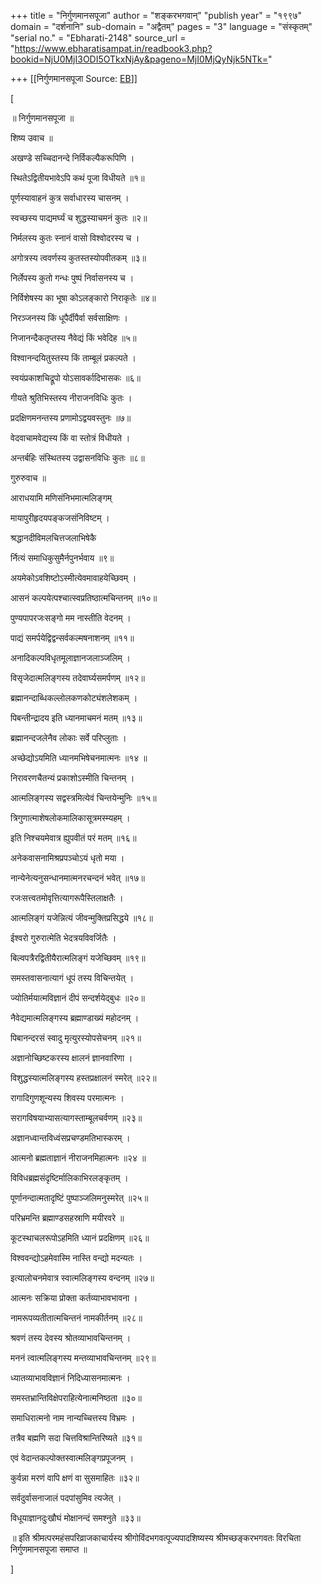 +++
title = "निर्गुणमानसपूजा"
author = "शङ्करभगवान्"
"publish year" = "१९९७"
domain = "दर्शनानि"
sub-domain = "अद्वैतम्"
pages = "3"
language = "संस्कृतम्"
"serial no." = "Ebharati-2148"
source_url = "https://www.ebharatisampat.in/readbook3.php?bookid=NjU0MjI3ODI5OTkxNjAy&pageno=MjI0MjQyNjk5NTk="

+++
[[निर्गुणमानसपूजा	Source: [EB](https://www.ebharatisampat.in/readbook3.php?bookid=NjU0MjI3ODI5OTkxNjAy&pageno=MjI0MjQyNjk5NTk=)]]

\[



॥ निर्गुणमानसपूजा ॥

शिष्य उवाच ॥

अखण्डे सच्चिदानन्दे निर्विकल्पैकरूपिणि ।

स्थितेऽद्वितीयभावेऽपि कथं पूजा विधीयते ॥१॥

पूर्णस्यावाहनं कुत्र सर्वाधारस्य चासनम् ।

स्वच्छस्य पाद्यमर्घ्यं च शुद्धस्याचमनं कुतः ॥२॥

निर्मलस्य कुतः स्नानं वासो विश्वोदरस्य च ।

अगोत्रस्य त्ववर्णस्य कुतस्तस्योपवीतकम् ॥३॥

निर्लेपस्य कुतो गन्धः पुष्पं निर्वासनस्य च ।

निर्विशेषस्य का भूषा कोऽलङ्कारो निराकृतेः ॥४॥

निरञ्जनस्य किं धूपैर्दीपैर्वा सर्वसाक्षिणः ।

निजानन्दैकतृप्तस्य नैवेद्यं किं भवेदिह ॥५॥

विश्वानन्दयितुस्तस्य किं ताम्बूलं प्रकल्पते ।

स्वयंप्रकाशचिद्रूपो योऽसावर्कादिभासकः ॥६॥

गीयते श्रुतिभिस्तस्य नीराजनविधिः कुतः ।

प्रदक्षिणमनन्तस्य प्रणामोऽद्वयवस्तुनः ॥७॥

वेदवाचामवेद्यस्य किं वा स्तोत्रं विधीयते ।

अन्तर्बहिः संस्थितस्य उद्वासनविधिः कुतः ॥८॥

गुरुरुवाच ॥

आराधयामि मणिसंनिभमात्मलिङ्गम्

मायापुरीहृदयपङ्कजसंनिविष्टम् ।

श्रद्धानदीविमलचित्तजलाभिषेकै

र्नित्यं समाधिकुसुमैर्नपुनर्भवाय ॥९॥

अयमेकोऽवशिष्टोऽस्मीत्येवमावाहयेच्छिवम् ।

आसनं कल्पयेत्पश्चात्स्वप्रतिष्ठात्मचिन्तनम् ॥१०॥

पुण्यपापरजःसङ्गो मम नास्तीति वेदनम् ।

पाद्यं समर्पयेद्विद्वन्सर्वकल्मषनाशनम् ॥११॥

अनादिकल्पविधृतमूलाज्ञानजलाञ्जलिम् ।

विसृजेदात्मलिङ्गस्य तदेवार्घ्यसमर्पणम् ॥१२॥

ब्रह्मानन्दाब्धिकल्लोलकणकोट्यंशलेशकम् ।

पिबन्तीन्द्रादय इति ध्यानमाचमनं मतम् ॥१३॥

ब्रह्मानन्दजलेनैव लोकाः सर्वे परिप्लुताः ।

अच्छेद्योऽयमिति ध्यानमभिषेचनमात्मनः ॥१४ ॥

निरावरणचैतन्यं प्रकाशोऽस्मीति चिन्तनम् ।

आत्मलिङ्गस्य सद्वस्त्रमित्येवं चिन्तयेन्मुनिः ॥१५॥

त्रिगुणात्माशेषलोकमालिकासूत्रमस्म्यहम् ।

इति निश्चयमेवात्र ह्युपवीतं परं मतम् ॥१६॥

अनेकवासनामिश्रप्रपञ्चोऽयं धृतो मया ।

नान्येनेत्यनुसन्धानमात्मनरचन्दनं भवेत् ॥१७॥

रजःसत्त्वतमोवृत्तित्यागरूपैस्तिलाक्षतैः ।

आत्मलिङ्गं यजेन्नित्यं जीवन्मुक्तिप्रसिद्धये ॥१८॥

ईश्वरो गुरुरात्मेति भेदत्रयविवर्जितैः ।

बिल्वपत्रैरद्वितीयैरात्मलिङ्गं यजेच्छिवम् ॥१९॥

समस्तवासनात्यागं धूपं तस्य विचिन्तयेत् ।

ज्योतिर्मयात्मविज्ञानं दीपं सन्दर्शयेद्बुधः ॥२०॥

नैवेद्यमात्मलिङ्गस्य ब्रह्माण्डाख्यं महोदनम् ।

पिबानन्दरसं स्वादु मृत्युरस्योपसेचनम् ॥२१॥

अज्ञानोच्छिष्टकरस्य क्षालनं ज्ञानवारिणा ।

विशुद्धस्यात्मलिङ्गस्य हस्तप्रक्षालनं स्मरेत् ॥२२॥

रागादिगुणशून्यस्य शिवस्य परमात्मनः ।

सरागविषयाभ्यासत्यागस्ताम्बूलचर्वणम् ॥२३॥

अज्ञानध्वान्तविध्वंसप्रचण्डमतिभास्करम् ।

आत्मनो ब्रह्मताज्ञानं नीराजनमिहात्मनः ॥२४ ॥

विविधब्रह्मसंदृष्टिर्मालिकाभिरलङ्कृतम् ।

पूर्णानन्दात्मतादृष्टिं पुष्पाञ्जलिमनुस्मरेत् ॥२५॥

परिभ्रमन्ति ब्रह्माण्डसहस्राणि मयीरवरे ॥

कूटस्थाचलरूपोऽहमिति ध्यानं प्रदक्षिणम् ॥२६॥

विश्ववन्द्योऽहमेवास्मि नास्ति वन्द्यो मदन्यतः ।

इत्यालोचनमेवात्र स्वात्मलिङ्गस्य वन्दनम् ॥२७॥

आत्मनः सक्रिया प्रोक्ता कर्तव्याभावभावना ।

नामरूपव्यतीतात्मचिन्तनं नामकीर्तनम् ॥२८॥

श्रवणं तस्य देवस्य श्रोतव्याभावचिन्तनम् ।

मननं त्वात्मलिङ्गस्य मन्तव्याभावचिन्तनम् ॥२९॥

ध्यातव्याभावविज्ञानं निदिध्यासनमात्मनः ।

समस्तभ्रान्तिविक्षेपराहित्येनात्मनिष्ठता ॥३०॥

समाधिरात्मनो नाम नान्यच्चित्तस्य विभ्रमः ।

तत्रैव बह्मणि सदा चित्तविश्रान्तिरिष्यते ॥३१॥

एवं वेदान्तकल्पोक्तस्वात्मलिङ्गप्रपूजनम् ।

कुर्वन्ना मरणं वापि क्षणं वा सुसमाहितः ॥३२॥

सर्वदुर्वासनाजालं पदपांसुमिव त्यजेत् ।

विधूयाज्ञानदुःखौघं मोक्षानन्दं समश्नुते ॥३३॥


॥ इति श्रीमत्परमहंसपरिव्राजकाचार्यस्य श्रीगोविंदभगवत्पूज्यपादशिष्यस्य श्रीमच्छङ्करभगवतः विरचिता निर्गुणमानसपूजा समाप्त ॥  




\]
